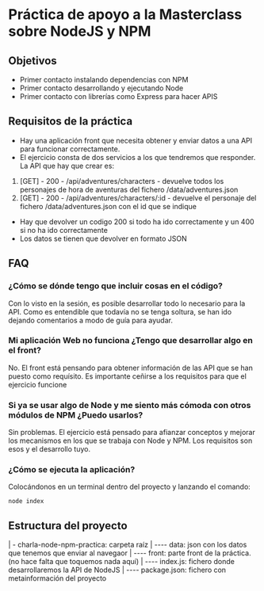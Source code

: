 # Práctica de apoyo a la Masterclass sobre NodeJS y NPM

## Objetivos

* Primer contacto instalando dependencias con NPM
* Primer contacto desarrollando y ejecutando Node
* Primer contacto con librerías como Express para hacer APIS

## Requisitos de la práctica

* Hay una aplicación front que necesita obtener y enviar datos a una API para funcionar correctamente. 
* El ejercicio consta de dos servicios a los que tendremos que responder. La API que hay que crear es:

1. [GET] - 200 - /api/adventures/characters - devuelve todos los personajes de hora de aventuras del fichero /data/adventures.json
2. [GET] - 200 - /api/adventures/characters/:id - devuelve el personaje del fichero /data/adventures.json con el id que se indique

* Hay que devolver un codigo 200 si todo ha ido correctamente y un 400 si no ha ido correctamente
* Los datos se tienen que devolver en formato JSON

## FAQ

### ¿Cómo se dónde tengo que incluir cosas en el código?

Con lo visto en la sesión, es posible desarrollar todo lo necesario para la API.
Como es entendible que todavía no se tenga soltura, se han ido dejando comentarios
a modo de guía para ayudar.

### Mi aplicación Web no funciona ¿Tengo que desarrollar algo en el front?

No. El front está pensando para obtener información de las API que se han puesto
como requísito. Es importante ceñirse a los requisitos para que el ejercicio funcione

### Si ya se usar algo de Node y me siento más cómoda con otros módulos de NPM ¿Puedo usarlos?

Sin problemas. El ejercicio está pensado para afianzar conceptos y mejorar los mecanismos en los 
que se trabaja con Node y NPM. Los requisitos son esos y el desarrollo tuyo.

### ¿Cómo se ejecuta la aplicación?

Colocándonos en un terminal dentro del proyecto y lanzando el comando:

```
node index
```

## Estructura del proyecto

| - charla-node-npm-practica: carpeta raíz
| ---- data: json con los datos que tenemos que enviar al navegaor
| ---- front: parte front de la práctica. (no hace falta que toquemos nada aquí)
| ---- index.js: fichero donde desarrollaremos la API de NodeJS
| ---- package.json: fichero con metainformación del proyecto